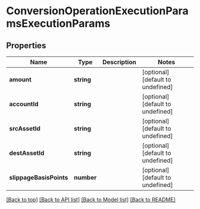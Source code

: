 # ConversionOperationExecutionParamsExecutionParams

## Properties

|Name | Type | Description | Notes|
|------------ | ------------- | ------------- | -------------|
|**amount** | **string** |  | [optional] [default to undefined]|
|**accountId** | **string** |  | [optional] [default to undefined]|
|**srcAssetId** | **string** |  | [optional] [default to undefined]|
|**destAssetId** | **string** |  | [optional] [default to undefined]|
|**slippageBasisPoints** | **number** |  | [optional] [default to undefined]|




[[Back to top]](#) [[Back to API list]](../../README.md#documentation-for-api-endpoints) [[Back to Model list]](../../README.md#documentation-for-models) [[Back to README]](../../README.md)
